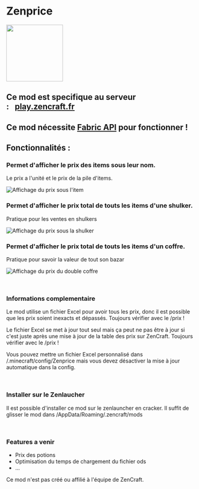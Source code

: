 # Zenprice


<img src="https://cdn.modrinth.com/data/4pe390qp/cbc5ebbb052b8173a0c8d3c04663bcfd8096ab30.png" width="150" height="150">


## Ce mod est specifique au serveur :⠀[play.zencraft.fr](https://zencraft.fr/) 
## Ce mod nécessite **[Fabric API](https://modrinth.com/mod/fabric-api)** pour fonctionner !

## Fonctionnalités :
### Permet d'afficher le prix des items sous leur nom.
Le prix a l'unité et le prix de la pile d'items.

![Affichage du prix sous l'item](https://cdn.modrinth.com/data/cached_images/468ce87df905f472779d43cb4e3a2f6608bc93e9.png)
⠀


### Permet d'afficher le prix total de touts les items d'une shulker.
Pratique pour les ventes en shulkers

![Affichage du prix sous la shulker](https://cdn.modrinth.com/data/cached_images/503285f6a339c8e5b42c17f0d7f33109c9e4cd81.png)



### Permet d'afficher le prix total de touts les items d'un coffre.
Pratique pour savoir la valeur de tout son bazar

![Affichage du prix du double coffre](https://cdn.modrinth.com/data/cached_images/1aa87b9078812bce4903030b9feddca8a74d5eb3.png)

⠀

### Informations complementaire

Le mod utilise un fichier Excel pour avoir tous les prix, donc il est possible que les prix soient inexacts et dépassés. Toujours vérifier avec le /prix !

Le fichier Excel se met à jour tout seul mais ça peut ne pas être à jour si c'est juste après une mise à jour de la table des prix sur ZenCraft. Toujours vérifier avec le /prix !

Vous pouvez mettre un fichier Excel personnalisé dans /.minecraft/config/Zenprice mais vous devez désactiver la mise à jour automatique dans la config.

⠀

### Installer sur le Zenlaucher
Il est possible d'installer ce mod sur le zenlauncher en cracker.
Il suffit de glisser le mod dans /AppData/Roaming/.zencraft/mods

⠀

### Features a venir 

- Prix des potions
- Optimisation du temps de chargement du fichier ods
- ...
  
Ce mod n'est pas créé ou affilié à l'équipe de ZenCraft.
